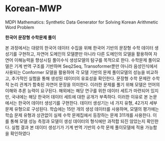 # Korean-MWP
MDPI Mathematics: Synthetic Data Generator for Solving Korean Arithmetic Word Problem  


**한국어 문장형 수학문제 풀이**


 본 과정에서는 대량의 한국어 데이터 수집을 위해 한국어 기반의 문장형 수학 데이터 생성기를 구현하고, 자연어 도메인의 모델뿐만 아니라 다른 도메인의 모델을 활용하여 자연어 이해능력을 향상시킬 풀이수식 생성모델의 탐구를 목적으로 한다. 수학문제 풀이모델은 기계 번역 구조를 기반하며 Seq2Seq, Transoformer뿐만 아니라 음성인식에서 사용되는 Conformer 모델을 활용하여 각 모델 기반의 문제 풀이모델의 성능을 비교하고, 추가적인 실험을 통해 생성된 데이터의 유효성을 확인한다. 
 문장형 수학 문제란 수학적 논리 관계가 함축된 자연어 문장을 의미한다. 이러한 문제를 풀기 위해 모델은 언어의 이해와 추론 능력이 요구된다. 해외에는 해당 연구를 위한 데이터 세트가 마련되어 있지만, 국내에는 해당 한국어 데이터 세트에 대한 공개가 부족하다. 이러한 이유로 본 논문에서는 한국어 데이터 생성기를 구현한다. 데이터 생성기는 네 가지 유형, 42가지 세부 문제 유형으로 구성된다. 학습에는 15만 개의 생성 데이터를 사용하며, 모델의 평가에는 학습 문제 유형과 상관없이 실제 수학 문제집에서 등장하는 문제 311개를 사용한다. 이를 통해 모델 성능 측정과 모델이 생성 데이터의 형식에만 과적합 되진 않았는지 확인한다. 실험 결과 본 데이터 생성기가 기계 번역 기반의 수학 문제 풀이모델에 적용 가능함을 확인하였다

